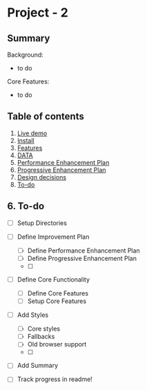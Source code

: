 # Project - 2

## Summary
Background:
- to do

Core Features:
- to do


## Table of contents
1. [Live demo](#1-Live-demo)
2. [Install](#2-Install)
3. [Features](#3-Features)
4. [DATA](#4-DATA)
5. [Performance Enhancement Plan](#5-Performance-Enhancement-Plan)
6. [Progressive Enhancement Plan](#6-Progressive-Enhancement-Plan)
7. [Design decisions](#7-Design-Decisions)
8. [To-do](#8-To-do)

## 6. To-do
- [ ] Setup Directories
- [ ] Define Improvement Plan
    * [ ] Define Performance Enhancement Plan
    * [ ] Define Progressive Enhancement Plan
    * [ ]   

- [ ] Define Core Functionality
    * [ ] Define Core Features
    * [ ] Setup Core Features

- [ ] Add Styles
    * [ ] Core styles
    * [ ] Fallbacks
    * [ ] Old browser support
    * [ ] 


- [ ] Add Summary
- [ ] Track progress in readme!

